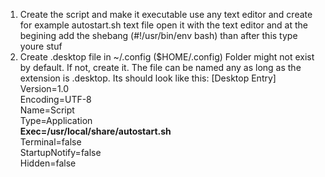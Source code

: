 
1. Create the script and make it executable 
use any text editor and create for example autostart.sh text file
open it with the text editor and at the begining add the shebang (#!/usr/bin/env bash)
than after this type youre stuf
2. Create .desktop file in ~/.config ($HOME/.config)
Folder might not exist by default. If not, create it.
The file can be named any as long as the extension is .desktop.
Its should look like this:
[Desktop Entry]  
Version=1.0  
Encoding=UTF-8  
Name=Script  
Type=Application  
**Exec=/usr/local/share/autostart.sh**  
Terminal=false  
StartupNotify=false  
Hidden=false  
